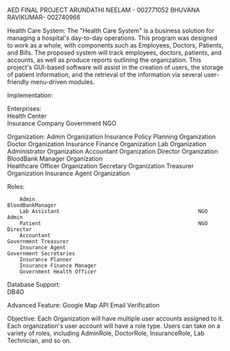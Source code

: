 AED FINAL PROJECT
ARUNDATHI NEELAM - 002771052
BHUVANA RAVIKUMAR- 002740966




Health Care System:
The "Health Care System" is a business solution for managing a hospital's day-to-day operations.
This program was designed to work as a whole, with components such as Employees, Doctors, Patients, and Bills. 
The proposed system will track employees, doctors, patients, and accounts, as well as produce reports outlining the organization. 
This project's GUI-based software will assist in the creation of users, the storage of patient information, 
and the retrieval of the information via several user-friendly menu-driven modules.



Implementation:

Enterprises:                      
Health Center           
Insurance Company
Government
NGO

Organization:
Admin Organization                                  Insurance Policy Planning Organization
Doctor Organization                                 Insurance Finance Organization
Lab Organization                                    Administrator Organization
Accountant   Organization                           Director Organization
BloodBank Manager Organization                 
Healthcare Officer Organization
Secretary Organization
Treasurer Organization
Insurance Agent Organization

Roles:

        Admin                                                     BloodBankManager
        Lab Assistant                                             NGO Admin                                
        Patient                                                   NGO Director
        Accountant                                                Government Treasurer
        Insurance Agent                                           Government Secretaries
        Insurance Planner
        Insurance Finance Manager
        Government Health Officer

Database Support:  
DB4O

Advanced Feature:
Google Map API
Email Verification

Objective: Each Organization will have multiple user accounts assigned to it. Each organization's user account will have a role type. Users can take on a variety of roles, including AdminRole, DoctorRole, InsuranceRole, Lab Technician, and so on.